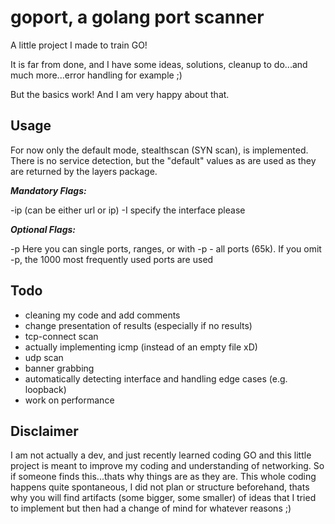 # goport, a golang port scanner

A little project I made to train GO!

It is far from done, and I have some ideas, solutions, cleanup to do...and much more...error handling for example ;)

But the basics work! And I am very happy about that.

## Usage

For now only the default mode, stealthscan (SYN scan), is implemented.
There is no service detection, but the "default" values as are used as they are returned by the layers package.


***Mandatory Flags:***

-ip <target> (can be either url or ip)
-I specify the interface please

***Optional Flags:***

-p Here you can single ports, ranges, or with -p - all ports (65k). If you omit -p, the 1000 most frequently used ports are used


## Todo

- cleaning my code and add comments
- change presentation of results (especially if no results)
- tcp-connect scan
- actually implementing icmp (instead of an empty file xD)
- udp scan
- banner grabbing
- automatically detecting interface and handling edge cases (e.g. loopback)
- work on performance


## Disclaimer

I am not actually a dev, and just recently learned coding GO and this little project is meant to improve my coding and understanding of networking. So if someone finds this...thats why things are as they are.
This whole coding happens quite spontaneous, I did not plan or structure beforehand, thats why you will find artifacts (some bigger, some smaller) of ideas that I tried to implement but then had a change of mind for whatever reasons ;)